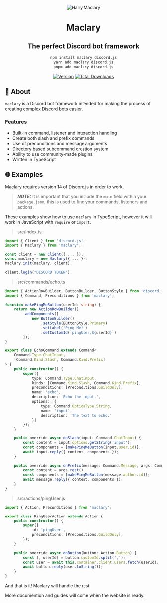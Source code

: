 <div align="center">

![Hairy Maclary](./.github/assets/maclary.png)

# Maclary

## The perfect Discord bot framework

```bash
npm install maclary discord.js
yarn add maclary discord.js
pnpm add maclary discord.js
```

</div>

<div align="center">

[![Version](https://img.shields.io/npm/v/maclary?color=red&label=maclary)](https://github.com/maclary/maclary)
[![Total Downloads](https://img.shields.io/npm/dt/maclary)](https://npmjs.com/maclary)

</div>

## 🤔 About

`maclary` is a Discord bot framework intended for making the process of
creating complex Discord bots easier.

<!-- <div align="center" style="padding-top: 2rem; padding-bottom: 1rem">

| [**Click here for the documentation and guides**](https://maclary.apteryx.xyz) |
| ------------------------------------------------------------------------------ |

</div> -->

### Features

- Built-in command, listener and interaction handling
- Create both slash and prefix commands
- Use of preconditions and message arguments
- Directory based subcommand creation system
- Ability to use community-made plugins
- Written in TypeScript

## 🌐 Examples

Maclary requires version 14 of Discord.js in order to work.

> **_NOTE:_**  It is important that you include the `main` field within your `package.json`, this is used to find your commands, listeners and actions.

These examples show how to use `maclary` in TypeScript, however it will work in JavaScript with `require` or `import`.

> src/index.ts

```ts
import { Client } from 'discord.js';
import { Maclary } from 'maclary';

const client = new Client({ ... });
const maclary = new Maclary({ ... });
Maclary.init(maclary, client);

client.login("DISCORD TOKEN");

```

> src/commands/echo.ts

```ts
import { ActionRowBuilder, ButtonBuilder, ButtonStyle } from 'discord.js';
import { Command, Preconditions } from 'maclary';

function makePingMeButton(userId: string) {
    return new ActionRowBuilder()
        .addComponents([
            new ButtonBuilder()
                .setStyle(ButtonStyle.Primary)
                .setLabel('Ping Me!')
                .setCustomId(`pingUser,${userId}`)
        ]);
}

export class EchoCommand extends Command<
    Command.Type.ChatInput,
    [Command.Kind.Slash, Command.Kind.Prefix]
> {
    public constructor() {
        super({
            type: Command.Type.ChatInput,
            kinds: [Command.Kind.Slash, Command.Kind.Prefix],
            preconditions: [Preconditions.GuildOnly],
            name: 'echo',
            description: 'Echo the input.',
            options: [{
                type: Command.OptionType.String,
                name: 'input',
                description: 'The text to echo.'
            }]
        });
    }

    public override async onSlash(input: Command.ChatInput) {
        const content = input.options.getString('input');
        const components = [makePingMeButton(input.user.id)];
        await input.reply({ content, components });
    }

    public override async onPrefix(message: Command.Message, args: Command.Arguments) {
        const content = args.rest();
        const components = [makePingMeButton(message.author.id)];
        await message.reply({ content, components });
    }
}
```

> src/actions/pingUser.js

```ts
import { Action, Preconditions } from 'maclary';

export class PingUserAction extends Action {
    public constructor() {
        super({
            id: 'pingUser',
            preconditions: [Preconditions.GuildOnly],
        });
    }

    public override async onButton(button: Action.Button) {
        const [, userId] = button.customId.split(',');
        const user = await this.container.client.users.fetch(userId);
        await button.reply(user.toString());
    } 
}
```

And that is it! Maclary will handle the rest.

More documention and guides will come when the website is ready.
